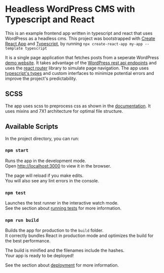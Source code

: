 # Headless WordPress CMS with Typescript and React

This is an example frontend app written in typescript and react that uses WordPress as a headless cms. This project was bootstrapped with [Create React App](https://github.com/facebook/create-react-app) and [Typescript](https://www.typescriptlang.org/), by running `npx create-react-app my-app --template typescript`

It is a single page application that fetches posts from a seperate WordPress [demo website](https://try-pliska.nasiothemes.com/). It takes advantage of the [WordPress rest api endpoints](https://developer.wordpress.org/rest-api/) and uses the [react router](https://v5.reactrouter.com/web/guides/quick-start) library to simulate page navigation. The app uses [typescript's types](https://www.typescriptlang.org/docs/handbook/basic-types.html) and custom interfaces to minimize potential errors and improve the project's predictability.

## SCSS
The app uses scss to preprocess css as shown in the [documentation](https://create-react-app.dev/docs/adding-a-sass-stylesheet/). It uses mixins and 7X1 architecture for optimal file structure.

## Available Scripts

In the project directory, you can run:

### `npm start`

Runs the app in the development mode.\
Open [http://localhost:3000](http://localhost:3000) to view it in the browser.

The page will reload if you make edits.\
You will also see any lint errors in the console.

### `npm test`

Launches the test runner in the interactive watch mode.\
See the section about [running tests](https://facebook.github.io/create-react-app/docs/running-tests) for more information.

### `npm run build`

Builds the app for production to the `build` folder.\
It correctly bundles React in production mode and optimizes the build for the best performance.

The build is minified and the filenames include the hashes.\
Your app is ready to be deployed!

See the section about [deployment](https://facebook.github.io/create-react-app/docs/deployment) for more information.